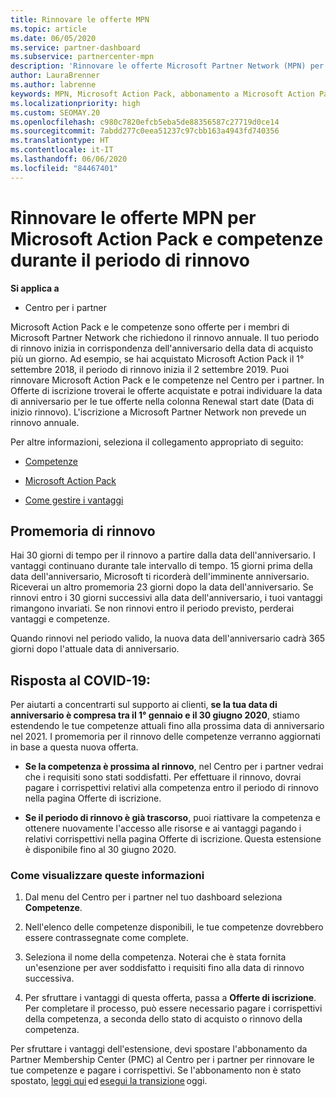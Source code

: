 ```yaml
---
title: Rinnovare le offerte MPN
ms.topic: article
ms.date: 06/05/2020
ms.service: partner-dashboard
ms.subservice: partnercenter-mpn
description: 'Rinnovare le offerte Microsoft Partner Network (MPN) per Microsoft Action Pack e competenze: il periodo di rinnovo inizia in corrispondenza dell’anniversario della data di acquisto più un giorno.'
author: LauraBrenner
ms.author: labrenne
keywords: MPN, Microsoft Action Pack, abbonamento a Microsoft Action Pack, rinnovo competenze, data rinnovo
ms.localizationpriority: high
ms.custom: SEOMAY.20
ms.openlocfilehash: c980c7820efcb5eba5de88356587c27719d0ce14
ms.sourcegitcommit: 7abdd277c0eea51237c97cbb163a4943fd740356
ms.translationtype: HT
ms.contentlocale: it-IT
ms.lasthandoff: 06/06/2020
ms.locfileid: "84467401"
---
```

# <a name="renew-your-mpn-offers-for-microsoft-action-pack-and-competencies-during-the-renewal-window"></a>Rinnovare le offerte MPN per Microsoft Action Pack e competenze durante il periodo di rinnovo

**Si applica a**

- Centro per i partner

Microsoft Action Pack e le competenze sono offerte per i membri di Microsoft Partner Network che richiedono il rinnovo annuale. Il tuo periodo di rinnovo inizia in corrispondenza dell'anniversario della data di acquisto più un giorno. Ad esempio, se hai acquistato Microsoft Action Pack il 1° settembre 2018, il periodo di rinnovo inizia il 2 settembre 2019. Puoi rinnovare Microsoft Action Pack e le competenze nel Centro per i partner. In Offerte di iscrizione troverai le offerte acquistate e potrai individuare la data di anniversario per le tue offerte nella colonna Renewal start date (Data di inizio rinnovo). L'iscrizione a Microsoft Partner Network non prevede un rinnovo annuale. 

Per altre informazioni, seleziona il collegamento appropriato di seguito: 

- [Competenze](learn-about-competencies.md)

- [Microsoft Action Pack](mpn-get-action-pack.md)

- [Come gestire i vantaggi](manage-your-partner-network-benefits.md)

## <a name="renewal-reminders"></a>Promemoria di rinnovo 

Hai 30 giorni di tempo per il rinnovo a partire dalla data dell'anniversario. I vantaggi continuano durante tale intervallo di tempo. 15 giorni prima della data dell'anniversario, Microsoft ti ricorderà dell'imminente anniversario. Riceverai un altro promemoria 23 giorni dopo la data dell'anniversario. Se rinnovi entro i 30 giorni successivi alla data dell'anniversario, i tuoi vantaggi rimangono invariati. Se non rinnovi entro il periodo previsto, perderai vantaggi e competenze.

Quando rinnovi nel periodo valido, la nuova data dell'anniversario cadrà 365 giorni dopo l'attuale data di anniversario.

## <a name="responding-to-covid-19"></a>Risposta al COVID-19:

Per aiutarti a concentrarti sul supporto ai clienti, **se la tua data di anniversario è compresa tra il 1° gennaio e il 30 giugno 2020**, stiamo estendendo le tue competenze attuali fino alla prossima data di anniversario nel 2021. I promemoria per il rinnovo delle competenze verranno aggiornati in base a questa nuova offerta. 

- **Se la competenza è prossima al rinnovo**, nel Centro per i partner vedrai che i requisiti sono stati soddisfatti. Per effettuare il rinnovo, dovrai pagare i corrispettivi relativi alla competenza entro il periodo di rinnovo nella pagina Offerte di iscrizione. 

- **Se il periodo di rinnovo è già trascorso**, puoi riattivare la competenza e ottenere nuovamente l'accesso alle risorse e ai vantaggi pagando i relativi corrispettivi nella pagina Offerte di iscrizione. Questa estensione è disponibile fino al 30 giugno 2020.   

### <a name="how-to-view-this-information"></a>Come visualizzare queste informazioni

1. Dal menu del Centro per i partner nel tuo dashboard seleziona **Competenze**.  

2. Nell'elenco delle competenze disponibili, le tue competenze dovrebbero essere contrassegnate come complete.  

3. Seleziona il nome della competenza. Noterai che è stata fornita un'esenzione per aver soddisfatto i requisiti fino alla data di rinnovo successiva.   

4. Per sfruttare i vantaggi di questa offerta, passa a **Offerte di iscrizione**. Per completare il processo, può essere necessario pagare i corrispettivi della competenza, a seconda dello stato di acquisto o rinnovo della competenza. 

Per sfruttare i vantaggi dell'estensione, devi spostare l'abbonamento da Partner Membership Center (PMC) al Centro per i partner per rinnovare le tue competenze e pagare i corrispettivi. Se l'abbonamento non è stato spostato, [leggi qui](prepare-pmc-pc-migration.md) ed [esegui la transizione](https://partners.microsoft.com/partnerprogram/Welcome.aspx) oggi.  
